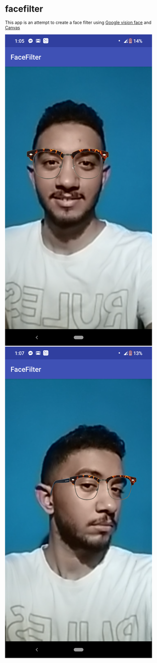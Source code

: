 # facefilter

This app is an attempt to create a face filter
using [Google vision face](https://developers.google.com/android/reference/com/google/android/gms/vision/face/package-summary) and [Canvas](https://developer.android.com/reference/android/graphics/Canvas)

![alt text](https://github.com/mohamedmoanes/facefilter/blob/master/Screenshot_20191016-010553.png)
![alt text](https://github.com/mohamedmoanes/facefilter/blob/master/Screenshot_20191016-010723.png)
